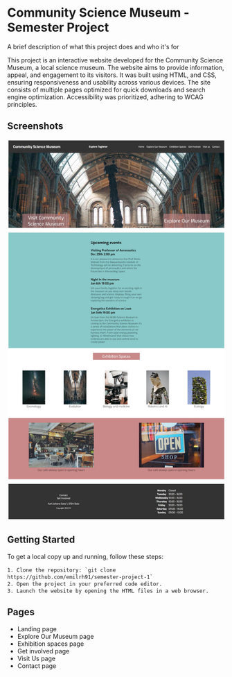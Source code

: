 
# Community Science Museum - Semester Project

A brief description of what this project does and who it's for

This project is an interactive website developed for the Community Science Museum, a local science museum. The website aims to provide information, appeal, and engagement to its visitors. It was built using HTML, and CSS, ensuring responsiveness and usability across various devices. The site consists of multiple pages optimized for quick downloads and search engine optimization. Accessibility was prioritized, adhering to WCAG principles.



## Screenshots

![App Screenshot](./images/communitysciencemuseum.jpg)

## Getting Started

To get a local copy up and running, follow these steps:

    1. Clone the repository: `git clone https://github.com/emilrh91/semester-project-1`
    2. Open the project in your preferred code editor.
    3. Launch the website by opening the HTML files in a web browser.
## Pages

- Landing page 
- Explore Our Museum page 
- Exhibition spaces page 
- Get involved page 
- Visit Us page 
- Contact page 
